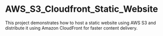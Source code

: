# AWS_S3_Cloudfront_Static_Website
This project demonstrates how to host a static website using AWS S3 and distribute it using Amazon CloudFront for faster content delivery.
